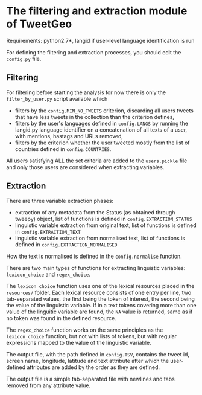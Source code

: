 # The filtering and extraction module of TweetGeo

Requirements: python2.7*, langid if user-level language identification is run

For defining the filtering and extraction processes, you should edit the ```config.py``` file.

## Filtering

For filtering before starting the analysis for now there is only the ```filter_by_user.py``` script available which
- filters by the ```config.MIN_NO_TWEETS``` criterion, discarding all users tweets that have less tweets in the collection than the criterion defines,
- filters by the user's languages defined in ```config.LANGS``` by running the langid.py language identifier on a concatenation of all texts of a user, with mentions, hastags and URLs removed,
- filters by the criterion whether the user tweeted mostly from the list of countries defined in ```config.COUNTRIES```.

All users satisfying ALL the set criteria are added to the ```users.pickle``` file and only those users are considered when extracting variables.

## Extraction

There are three variable extraction phases:
- extraction of any metadata from the Status (as obtained through tweepy) object, list of functions is defined in ```config.EXTRACTION_STATUS```
- linguistic variable extraction from original text, list of functions is defined in ```config.EXTRACTION_TEXT```
- linguistic variable extraction from normalised text, list of functions is defined in ```config.EXTRACTION_NORMALISED```

How the text is normalised is defined in the ```config.normalise``` function.

There are two main types of functions for extracting linguistic variables: ```lexicon_choice``` and ```regex_choice```.

The ```lexicon_choice``` function uses one of the lexical resources placed in the ```resources/``` folder. Each lexical resource consists of one entry per line, two tab-separated values, the first being the token of interest, the second being the value of the linguistic variable. If in a text tokens covering more than one value of the linguitic variable are found, the ```NA``` value is returned, same as if no token was found in the defined resource.

The ```regex_choice``` function works on the same principles as the ```lexicon_choice``` function, but not with lists of tokens, but with regular expressions mapped to the value of the linguistic variable.

The output file, with the path defined in ```config.TSV```, contains the tweet id, screen name, longitude, latitude and text attribute after which the user-defined attributes are added by the order as they are defined.

The output file is a simple tab-separated file with newlines and tabs removed from any attribute value.
